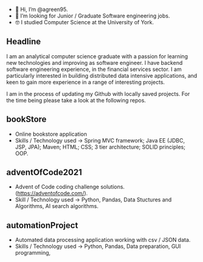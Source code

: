 - 👋 Hi, I’m @agreen95.
- 👀 I’m looking for Junior / Graduate Software engineering jobs.
- 🤓 I studied Computer Science at the University of York.


## Headline
I am an analytical computer science graduate with a passion for learning new technologies and improving as software engineer. I have backend software engineering experience, in the financial services sector. I am particularly interested in building distributed data intensive applications, and keen to gain more experience in a range of interesting projects.

I am in the process of updating my Github with locally saved projects. For the time being please take a look at the following repos.

## bookStore
* Online bookstore application
* Skills / Technology used -> Spring MVC framework; Java EE (JDBC, JSP, JPA); Maven; HTML; CSS; 3 tier architecture; SOLID principles; OOP.

## adventOfCode2021
* Advent of Code coding challenge solutions. (https://adventofcode.com/).
* Skill / Technology used -> Python, Pandas, Data Stuctures and Algorithms, AI search algorithms.

## automationProject
* Automated data processing application working with csv / JSON data.
* Skills / Technology used -> Python, Pandas, Data preparation, GUI programming, 


<!---
agreen95/agreen95 is a ✨ special ✨ repository because its `README.md` (this file) appears on your GitHub profile.
You can click the Preview link to take a look at your changes.
--->
